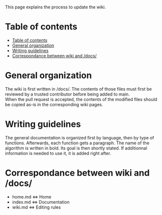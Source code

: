 This page explains the process to update the wiki.

# Table of contents
- [Table of contents](#table-of-contents)
- [General organization](#general-organization)
- [Writing guidelines](#writing-guidelines)
- [Correspondance between wiki and /docs/](#correspondance-between-wiki-and-docs)

# General organization
The wiki is first written in /docs/. The contents of those files must first be
reviewed by a trusted contributor before being added to main.  
When the pull request is accepted, the contents of the modified files should be
copied as-is in the corresponding wiki pages.

# Writing guidelines
The general documentation is organized first by language, then by type of
functions. Afterwards, each function gets a paragraph. The name of the algorithm
is written in bold. Its goal is then shortly stated. If additionnal information
is needed to use it, it is added right after.

# Correspondance between wiki and /docs/
- home.md <=> Home
- index.md <=> Documentation
- wiki.md <=> Editing rules